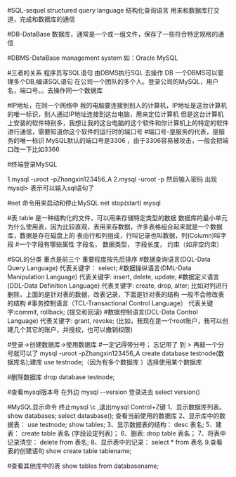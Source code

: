 #SQL-sequel  structured query language 结构化查询语言
用来和数据库打交道，完成和数据库的通信

#DB-DataBase 数据库，通常是一个或一组文件，保存了一些符合特定规格的通信

#DBMS-DataBase management system 如：Oracle MySQL

#三者的关系
程序员写SQL语句 由DBMS执行SQL 去操作 DB
一个DBMS可以管理多个DB,编译SQL语句
在公司一个团队的多个人。登录公司的MySQL，用户名，端口号。。去操作同一个数据库

#IP地址，在同一个网络中 我的电脑要连接到别人的计算机，IP地址是这台计算机的唯一标识，别人通过IP地址连接到这台电脑，用来定位计算机 
但是这台计算机上安装的软件特别多，我想让我的这台电脑的这个软件和你计算机上的特定的软件进行通信，需要知道你这个软件的运行时的端口号
#端口号-是服务的代表，是服务的唯一标识
MySQL默认的端口号是3306 ，由于3306容易被攻击，一般会把端口改一下比如3366

#终端登录MySQL
<!-- var hostname = "127.0.0.1"
var username = "root"
var password = "Zhangxin123456_A"
var port = 3306 -->
1.mysql -uroot -pZhangxin123456_A
2.mysql -uroot -p  然后输入密码
出现mysql>   表示可以输入sql语句了

#net 命令用来启动和停止MySQL net stop(start) mysql

#表 table 是一种结构化的文件，可以用来存储特定类型的数据
数据库的最小单元
为什么使用表，因为比较直观，表用来存数据，许多表格组合起来就是一个数据库，数据是存在磁盘上的
表由行和列组成，行叫记录也叫数据，列(Column)叫字段
#一个字段有哪些属性
字段名，
数据类型，
字段长度，
约束（如非空约束）

#SQL的分类 重点是前三个 重要程度按先后排序
#数据查询语言(DQL-Data Query Language)
代表关键字： select;
#数据操纵语言(DML-Data Manipulation Language)
代表关键字: insert, delete, update;
#数据定义语言(DDL-Data Definition Language)
代表关键字: create, drop, alter; 比如对列进行删除，上面的是针对表的数据，改表记录，下面是针对表的结构 一般不会修改表的结构
#事务控制语言（TCL-Transactional Control Language）
代表关键字:commit, rollback; (提交和回滚)
#数据控制语言(DCL-Data Control Language)
代表关键字: grant, revoke; (比如，我现在是一个root账户，我可以创建几个其它的账户，并授权，也可以撤销权限)

#登录->创建数据库->使用数据库
#一定记得带分号； 忘记带了 到 > 再敲一个分号就可以了
mysql -uroot -pZhangxin123456_A
create database testnode(数据库名);建库
use testnode;（因为有多个数据库 ）选择使用某个数据库

#删除数据库
drop database testnode;

#查看mysql版本号 
在外边 mysql --version
登录进去 select version()

#MySQL显示命令
终止mysql \c ,退出mysql Control+Z键 
1、显示数据库列表。 
show databases; 
select datasbase(); 查看当前使用的数据库
2、显示库中的数据表： 
use testnode;
show tables; 
3、显示数据表的结构： 
desc 表名; 
5、建表： 
create table 表名 (字段设定列表)； 
6、删表: 
drop table 表名； 
7、将表中记录清空： 
delete from 表名; 
8、显示表中的记录： 
select * from 表名
9.查看表的创建语句
show create table tablename;

#查看其他库中的表
show tables from databasename;


